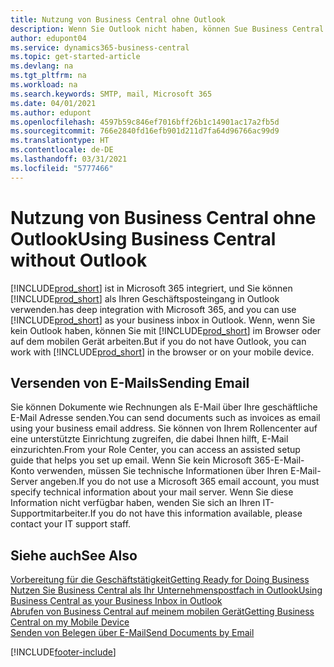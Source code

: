 ```yaml
---
title: Nutzung von Business Central ohne Outlook
description: Wenn Sie Outlook nicht haben, können Sue Business Central als Ihr Geschäftsposteingang in Outlook verwenden. Sie können aber auch ohne Outlook in einem Browser oder auf dem mobilen Gerät arbeiten.
author: edupont04
ms.service: dynamics365-business-central
ms.topic: get-started-article
ms.devlang: na
ms.tgt_pltfrm: na
ms.workload: na
ms.search.keywords: SMTP, mail, Microsoft 365
ms.date: 04/01/2021
ms.author: edupont
ms.openlocfilehash: 4597b59c846ef7016bff26b1c14901ac17a2fb5d
ms.sourcegitcommit: 766e2840fd16efb901d211d7fa64d96766ac99d9
ms.translationtype: HT
ms.contentlocale: de-DE
ms.lasthandoff: 03/31/2021
ms.locfileid: "5777466"
---
```

# <a name="using-business-central-without-outlook"></a><span data-ttu-id="17f68-103">Nutzung von Business Central ohne Outlook</span><span class="sxs-lookup"><span data-stu-id="17f68-103">Using Business Central without Outlook</span></span>
[!INCLUDE[prod_short](includes/prod_short.md)] <span data-ttu-id="17f68-104">ist in Microsoft 365 integriert, und Sie können [!INCLUDE[prod_short](includes/prod_short.md)] als Ihren Geschäftsposteingang in Outlook verwenden.</span><span class="sxs-lookup"><span data-stu-id="17f68-104">has deep integration with Microsoft 365, and you can use [!INCLUDE[prod_short](includes/prod_short.md)] as your business inbox in Outlook.</span></span> <span data-ttu-id="17f68-105">Wenn, wenn Sie kein Outlook haben, können Sie mit [!INCLUDE[prod_short](includes/prod_short.md)] im Browser oder auf dem mobilen Gerät arbeiten.</span><span class="sxs-lookup"><span data-stu-id="17f68-105">But if you do not have Outlook, you can work with [!INCLUDE[prod_short](includes/prod_short.md)] in the browser or on your mobile device.</span></span>  

## <a name="sending-email"></a><span data-ttu-id="17f68-106">Versenden von E-Mails</span><span class="sxs-lookup"><span data-stu-id="17f68-106">Sending Email</span></span>
<span data-ttu-id="17f68-107">Sie können Dokumente wie Rechnungen als E-Mail über Ihre geschäftliche E-Mail Adresse senden.</span><span class="sxs-lookup"><span data-stu-id="17f68-107">You can send documents such as invoices as email using your business email address.</span></span> <span data-ttu-id="17f68-108">Sie können von Ihrem Rollencenter auf eine unterstützte Einrichtung zugreifen, die dabei Ihnen hilft, E-Mail einzurichten.</span><span class="sxs-lookup"><span data-stu-id="17f68-108">From your Role Center, you can access an assisted setup guide that helps you set up email.</span></span> <span data-ttu-id="17f68-109">Wenn Sie kein Microsoft 365-E-Mail-Konto verwenden, müssen Sie technische Informationen über Ihren E-Mail-Server angeben.</span><span class="sxs-lookup"><span data-stu-id="17f68-109">If you do not use a Microsoft 365 email account, you must specify technical information about your mail server.</span></span> <span data-ttu-id="17f68-110">Wenn Sie diese Information nicht verfügbar haben, wenden Sie sich an Ihren IT-Supportmitarbeiter.</span><span class="sxs-lookup"><span data-stu-id="17f68-110">If you do not have this information available, please contact your IT support staff.</span></span>  


## <a name="see-also"></a><span data-ttu-id="17f68-111">Siehe auch</span><span class="sxs-lookup"><span data-stu-id="17f68-111">See Also</span></span>
[<span data-ttu-id="17f68-112">Vorbereitung für die Geschäftstätigkeit</span><span class="sxs-lookup"><span data-stu-id="17f68-112">Getting Ready for Doing Business</span></span>](ui-get-ready-business.md)  
[<span data-ttu-id="17f68-113">Nutzen Sie Business Central als Ihr Unternehmenspostfach in Outlook</span><span class="sxs-lookup"><span data-stu-id="17f68-113">Using Business Central as your Business Inbox in Outlook</span></span>](admin-outlook.md)  
[<span data-ttu-id="17f68-114">Abrufen von Business Central auf meinem mobilen Gerät</span><span class="sxs-lookup"><span data-stu-id="17f68-114">Getting Business Central on my Mobile Device</span></span>](install-mobile-app.md)  
[<span data-ttu-id="17f68-115">Senden von Belegen über E-Mail</span><span class="sxs-lookup"><span data-stu-id="17f68-115">Send Documents by Email</span></span>](ui-how-send-documents-email.md)


[!INCLUDE[footer-include](includes/footer-banner.md)]